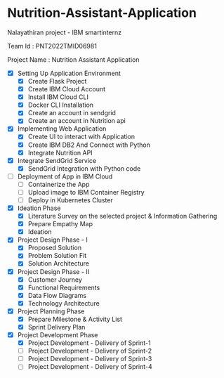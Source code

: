 # Nutrition-Assistant-Application

Nalayathiran project - IBM smartinternz

Team Id : PNT2022TMID06981

Project Name : Nutrition Assistant Application 

- [X] Setting Up Application Environment
    - [X] Create Flask Project
    - [X] Create IBM Cloud Account
    - [X] Install IBM Cloud CLI
    - [X] Docker CLI Installation
    - [X] Create an account in sendgrid
    - [X] Create an account in Nutrition api
- [X] Implementing Web Application
    - [X] Create UI to interact with Application
    - [X] Create IBM DB2 And Connect with Python
    - [X] Integrate Nutrition API
- [X] Integrate SendGrid Service
    - [X] SendGrid Integration with Python code
- [ ] Deployment of App in IBM Cloud
    - [ ] Containerize the App
    - [ ] Upload image to IBM Container Registry
    - [ ] Deploy in Kubernetes Cluster
- [X] Ideation Phase
    - [X] Literature Survey on the selected project & Information Gathering
    - [X] Prepare Empathy Map
    - [X] Ideation
- [X] Project Design Phase - I
    - [X] Proposed Solution
    - [X] Problem Solution Fit
    - [X] Solution Architecture
- [X] Project Design Phase - II
    - [X] Customer Journey
    - [X] Functional Requirements
    - [X] Data Flow Diagrams
    - [X] Technology Architecture
- [X] Project Planning Phase
    - [X] Prepare Milestone & Activity List
    - [X] Sprint Delivery Plan
- [X] Project Development Phase
    - [X] Project Development - Delivery of Sprint-1
    - [ ] Project Development - Delivery of Sprint-2
    - [ ] Project Development - Delivery of Sprint-3
    - [ ] Project Development - Delivery of Sprint-4
